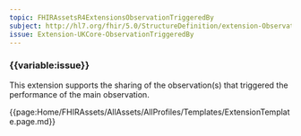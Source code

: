 ```yaml
---
topic: FHIRAssetsR4ExtensionsObservationTriggeredBy
subject: http://hl7.org/fhir/5.0/StructureDefinition/extension-Observation.triggeredBy
issue: Extension-UKCore-ObservationTriggeredBy
---
```


### {{variable:issue}}
This extension supports the sharing of the observation(s) that triggered the performance of the main observation.

{{page:Home/FHIRAssets/AllAssets/AllProfiles/Templates/ExtensionTemplate.page.md}}